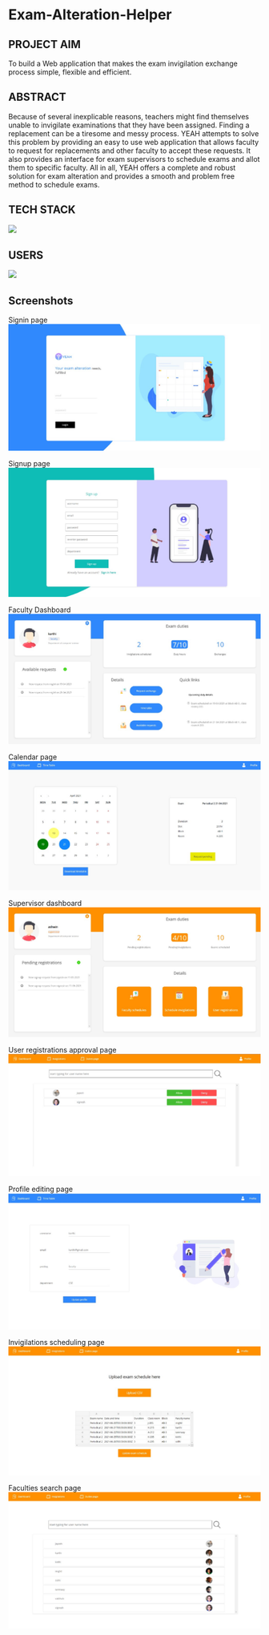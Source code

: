 # Exam-Alteration-Helper
<h2>PROJECT AIM</h2>
To build a Web application that makes the exam invigilation exchange process simple, flexible
and efficient.
<h2>ABSTRACT</h2>
Because of several inexplicable reasons, teachers might find themselves unable to invigilate
examinations that they have been assigned. Finding a replacement can be a tiresome and
messy process. YEAH attempts to solve this problem by providing an easy to use web
application that allows faculty to request for replacements and other faculty to accept these
requests.
It also provides an interface for exam supervisors to schedule exams and allot them to specific
faculty.
All in all, YEAH offers a complete and robust solution for exam alteration and provides a
smooth and problem free method to schedule exams.

<h2>TECH STACK</h2>
<p>
  <img src="https://www.linkpicture.com/q/eahstack.jpg" style="object-fit:contain;"/>
</p>
<h2>USERS</h2>
<p>
  <img src="https://www.linkpicture.com/q/yeah-usertypes.png" style="object-fit:contain;"/>
</p>
<h2>Screenshots</h2>
<p>
  Signin page
  <img src="https://github.com/KarthikeyanRV2601/Exam-Alteration-Helper/raw/master/eah ss/yeah signin.jpg" style="object-fit:contain;"/>
</p>
<p>
  Signup page
  <img src="https://github.com/KarthikeyanRV2601/Exam-Alteration-Helper/raw/master/eah ss/signup.jpg" style="object-fit:contain;"/>
</p>
<p>
   Faculty Dashboard
  <img src="https://github.com/KarthikeyanRV2601/Exam-Alteration-Helper/raw/master/eah ss/faculty-dashboard.jpg" style="object-fit:contain;"/>
</p>
<p>
  Calendar page
  <img src="https://github.com/KarthikeyanRV2601/Exam-Alteration-Helper/raw/master/eah ss/calendar.jpg" style="object-fit:contain;"/>
</p>
<p>
  Supervisor dashboard
  <img src="https://github.com/KarthikeyanRV2601/Exam-Alteration-Helper/raw/master/eah ss/supervisor dashboard.jpg" style="object-fit:contain;"/>
</p>
<p>
  User registrations approval page
  <img src="https://github.com/KarthikeyanRV2601/Exam-Alteration-Helper/raw/master/eah ss/user-registrations-approval-page.jpg" style="object-fit:contain;"/>
</p>
<p>
  Profile editing page
  <img src="https://github.com/KarthikeyanRV2601/Exam-Alteration-Helper/raw/master/eah ss/profile-editing.jpg" style="object-fit:contain;"/>
</p>
<p>
  Invigilations scheduling page
  <img src="https://github.com/KarthikeyanRV2601/Exam-Alteration-Helper/raw/master/eah ss/invigilations-scheduling-page.jpg" style="object-fit:contain;"/>
</p>
<p>
  Faculties search page
  <img src="https://github.com/KarthikeyanRV2601/Exam-Alteration-Helper/raw/master/eah ss/dutiesPage.jpg" style="object-fit:contain;"/>
</p>
